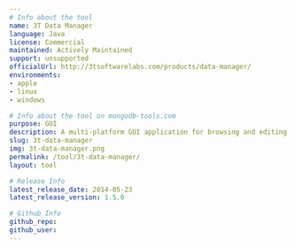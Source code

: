 ```yaml
---
# Info about the tool
name: 3T Data Manager
language: Java
license: Commercial
maintained: Actively Maintained
support: unsupported
officialUrl: http://3tsoftwarelabs.com/products/data-manager/
environments:
- apple
- linux
- windows

# Info about the tool on mongodb-tools.com
purpose: GUI
description: A multi-platform GUI application for browsing and editing your MongoDB data.
slug: 3t-data-manager
img: 3t-data-manager.png
permalink: /tool/3t-data-manager/
layout: tool

# Release Info
latest_release_date: 2014-05-23
latest_release_version: 1.5.0

# Github Info
github_repo: 
github_user: 
---
```

